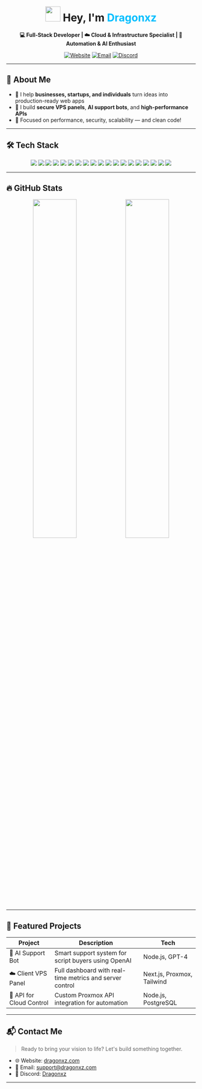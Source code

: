 <h1 align="center"><img src='https://media.giphy.com/media/hvRJCLFzcasrR4ia7z/giphy.gif' width='40'> Hey, I'm <span style="color:#00bfff">Dragonxz</span></h1>

<p align="center">
  <strong>💻 Full-Stack Developer | ☁️ Cloud & Infrastructure Specialist | 🤖 Automation & AI Enthusiast</strong>
</p>

<p align="center">
  <a href="https://dragonxz.com" target="_blank"><img alt="Website" src="https://img.shields.io/badge/Portfolio-dragonxz.com-blue?style=for-the-badge&logo=chrome&logoColor=white" /></a>
  <a href="mailto:your@email.com"><img alt="Email" src="https://img.shields.io/badge/Email-Contact-blueviolet?style=for-the-badge&logo=gmail&logoColor=white" /></a>
  <a href="https://discord.com/users/481211563735253022" target="_blank"><img alt="Discord" src="https://img.shields.io/badge/Discord-Community-5865F2?style=for-the-badge&logo=discord&logoColor=white" /></a>
</p>

---

## 🧠 About Me

- 🚀 I help **businesses, startups, and individuals** turn ideas into production-ready web apps
- 🔐 I build **secure VPS panels**, **AI support bots**, and **high-performance APIs**
- 🎯 Focused on performance, security, scalability — and clean code!

---

## 🛠️ Tech Stack

<p align="center">
  <img src="https://img.shields.io/badge/-Next.js-black?logo=next.js&style=for-the-badge" />
  <img src="https://img.shields.io/badge/-React-61DAFB?logo=react&style=for-the-badge&logoColor=black" />
  <img src="https://img.shields.io/badge/-JavaScript-F7DF1E?logo=javascript&style=for-the-badge&logoColor=black" />
  <img src="https://img.shields.io/badge/-TypeScript-3178C6?logo=typescript&style=for-the-badge&logoColor=white" />
  <img src="https://img.shields.io/badge/-Node.js-339933?logo=node.js&style=for-the-badge&logoColor=white" />
  <img src="https://img.shields.io/badge/-TailwindCSS-06B6D4?logo=tailwindcss&style=for-the-badge&logoColor=white" />
  <img src="https://img.shields.io/badge/-Prisma-2D3748?logo=prisma&style=for-the-badge&logoColor=white" />
  <img src="https://img.shields.io/badge/-PostgreSQL-4169E1?logo=postgresql&style=for-the-badge&logoColor=white" />
  <img src="https://img.shields.io/badge/-MySQL-4479A1?logo=mysql&style=for-the-badge&logoColor=white" />
  <img src="https://img.shields.io/badge/-SQLite-003B57?logo=sqlite&style=for-the-badge&logoColor=white" />
  <img src="https://img.shields.io/badge/-Redis-DC382D?logo=redis&style=for-the-badge&logoColor=white" />
  <img src="https://img.shields.io/badge/-Docker-2496ED?logo=docker&style=for-the-badge&logoColor=white" />
  <img src="https://img.shields.io/badge/-Nginx-009639?logo=nginx&style=for-the-badge&logoColor=white" />
  <img src="https://img.shields.io/badge/-Linux-FCC624?logo=linux&style=for-the-badge&logoColor=black" />
  <img src="https://img.shields.io/badge/-Windows-0078D6?logo=windows&style=for-the-badge&logoColor=white" />
  <img src="https://img.shields.io/badge/-Proxmox-E57000?style=for-the-badge" />
  <img src="https://img.shields.io/badge/-VMware-607078?logo=vmware&style=for-the-badge&logoColor=white" />
  <img src="https://img.shields.io/badge/-Virtualizor-0066cc?style=for-the-badge" />
  <img src="https://img.shields.io/badge/-Vercel-000000?logo=vercel&style=for-the-badge&logoColor=white" />
</p>

---

## 🔥 GitHub Stats

<p align="center">
  <img src="https://github-readme-stats.vercel.app/api?username=DragonxzV1&show_icons=true&theme=tokyonight&hide_border=true" width="48%" />
  <img src="https://github-readme-streak-stats.herokuapp.com?user=DragonxzV1&theme=tokyonight&hide_border=true" width="48%" />
</p>

---

## 🌟 Featured Projects

| Project | Description | Tech |
|--------|-------------|------|
| 🧠 AI Support Bot | Smart support system for script buyers using OpenAI | Node.js, GPT-4 |
| ☁️ Client VPS Panel | Full dashboard with real-time metrics and server control | Next.js, Proxmox, Tailwind |
| 🔌 API for Cloud Control | Custom Proxmox API integration for automation | Node.js, PostgreSQL |

---

## 📬 Contact Me

> Ready to bring your vision to life? Let's build something together.

- 🌐 Website: [dragonxz.com](https://dragonxz.com)
- 📧 Email: [support@dragonxz.com](mailto:support@dragonxz.com)
- 💬 Discord: [Dragonxz](https://discord.com/users/481211563735253022)

---
